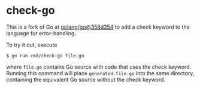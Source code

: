 # check-go

This is a fork of Go at [golang/go@358d354](https://github.com/golang/go/commit/358d35455d06b1ebee948efff123842490dcb797) to add
a check keyword to the language for error-handling.

To try it out, execute
```
$ go run cmd/check-go file.go
```
where `file.go` contains Go source with code that uses the check keyword. Running this command
will place `generated.file.go` into the same directory, containing the equivalent
Go source without the check keyword.

